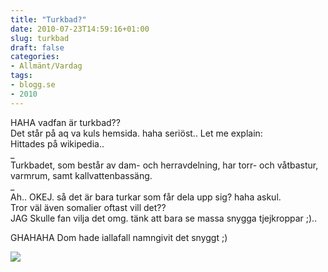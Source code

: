 ```yaml
---
title: "Turkbad?"
date: 2010-07-23T14:59:16+01:00
slug: turkbad
draft: false
categories:
- Allmänt/Vardag
tags:
- blogg.se
- 2010
---
```

HAHA vadfan är turkbad??  
Det står på aq va kuls hemsida. haha seriöst.. Let me explain:  
Hittades på wikipedia..  
_  
Turkbadet, som består av dam- och herravdelning, har torr- och våtbastur, varmrum, samt kallvattenbassäng.  
_  
Ah.. OKEJ. så det är bara turkar som får dela upp sig? haha askul.  
Tror väl även somalier oftast vill det??  
JAG Skulle fan vilja det omg. tänk att bara se massa snygga tjejkroppar ;)..  
  
GHAHAHA Dom hade iallafall namngivit det snyggt ;)  
  
  
![](/assets/images/blogg.se/tabport_99329642.jpg)